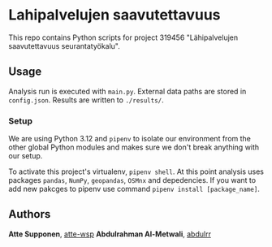 # Lahipalvelujen saavutettavuus
This repo contains Python scripts for project 319456 "Lähipalvelujen saavutettavuus seurantatyökalu".

## Usage
Analysis run is executed with `main.py`. 
External data paths are stored in `config.json`.
Results are written to `./results/`.

### Setup
We are using Python 3.12 and `pipenv` to isolate our environment from the other global Python modules and makes sure we don't break anything with our setup.

To activate this project's virtualenv, `pipenv shell`. At this point analysis uses packages `pandas`, `NumPy`, `geopandas`, `OSMnx` and depedencies. If you want to add new pakcges to pipenv use command `pipenv install [package_name]`.

## Authors

**Atte Supponen**, [atte-wsp](https://github.com/atte-wsp)
**Abdulrahman Al-Metwali**, [abdulrr](https://github.com/abrulrr)
